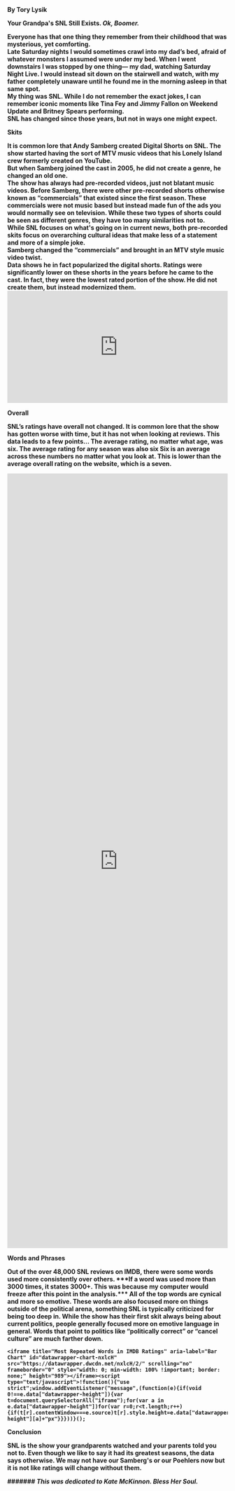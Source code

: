 <html>
<b>By Tory Lysik<b> <br>

<b>Your Grandpa's SNL Still Exists. _Ok, Boomer._<b><br>

<body> Everyone has that one thing they remember from their childhood that was mysterious, yet comforting. <br>
Late Saturday nights I would sometimes crawl into my dad’s bed, afraid of whatever monsters I assumed were under my bed. When I went downstairs I was stopped by one thing— my dad, watching Saturday Night Live. I would instead sit down on the stairwell and watch, with my father completely unaware until he found me in the morning asleep in that same spot. <br>
My thing was SNL. While I do not remember the exact jokes, I can remember iconic moments like Tina Fey and Jimmy Fallon on Weekend Update and Britney Spears performing.<br>
SNL has changed since those years, but not in ways one might expect. <br>

<b>Skits<b> <br>
	
<body> It is common lore that Andy Samberg created Digital Shorts on SNL. The show started having the sort of MTV music videos that his Lonely Island crew formerly created on YouTube. <br>
But when Samberg joined the cast in 2005, he did not create a genre, he changed an old one. <br>
The show has always had pre-recorded videos, just not blatant music videos. Before Samberg, there were other pre-recorded shorts otherwise known as “commercials” that existed since the first season. These commercials were not music based but instead made fun of the ads you would normally see on television. While these two types of shorts could be seen as different genres, they have too many similarities not to. <br>
While SNL focuses on what's going on in current news, both pre-recorded skits focus on overarching cultural ideas that make less of a statement and more of a simple joke. <br>
Samberg changed the “commercials” and brought in an MTV style music video twist. <br>
Data shows he in fact popularized the digital shorts. Ratings were significantly lower on these shorts in the years before he came to the cast. In fact, they were the lowest rated portion of the show. He did not create them, but instead modernized them. <br>

<iframe title="SNL Pre-Recorded Skit Ratings by Season" aria-label="Table" id="datawrapper-chart-3tvM4" src="https://datawrapper.dwcdn.net/3tvM4/2/" scrolling="no" frameborder="0" style="width: 0; min-width: 100% !important; border: none;" height="256"></iframe><script type="text/javascript">!function(){"use strict";window.addEventListener("message",(function(e){if(void 0!==e.data["datawrapper-height"]){var t=document.querySelectorAll("iframe");for(var a in e.data["datawrapper-height"])for(var r=0;r<t.length;r++){if(t[r].contentWindow===e.source)t[r].style.height=e.data["datawrapper-height"][a]+"px"}}}))}();
</script>

<b>Overall<b><br>
	
SNL’s ratings have overall not changed. It is common lore that the show has gotten worse with time, but it has not when looking at reviews. 
This data leads to a few points…
The average rating, no matter what age, was six. 
The average rating for any season was also six
Six is an average across these numbers no matter what you look at. This is lower than the average overall rating on the website, which is a seven. 

<iframe title="Average Rating For SNL Seasons" aria-label="Table" id="datawrapper-chart-nJYcU" src="https://datawrapper.dwcdn.net/nJYcU/2/" scrolling="no" frameborder="0" style="width: 0; min-width: 100% !important; border: none;" height="1769"></iframe><script type="text/javascript">!function(){"use strict";window.addEventListener("message",(function(e){if(void 0!==e.data["datawrapper-height"]){var t=document.querySelectorAll("iframe");for(var a in e.data["datawrapper-height"])for(var r=0;r<t.length;r++){if(t[r].contentWindow===e.source)t[r].style.height=e.data["datawrapper-height"][a]+"px"}}}))}();
</script>

	
<b>Words and Phrases<b><br>

<body> Out of the over 48,000 SNL reviews on IMDB, there were some words used more consistently over others.
***If a word was used more than 3000 times, it states 3000+. This was because my computer would freeze after this point in the analysis.***
All of the top words are cynical and more so emotive. These words are also focused more on things outside of the political arena, something SNL is typically criticized for being too deep in. While the show has their first skit always being about current politics, people generally focused more on emotive language in general. Words that point to politics like “politically correct” or “cancel culture” are much farther down.

	<iframe title="Most Repeated Words in IMDB Ratings" aria-label="Bar Chart" id="datawrapper-chart-nxlcH" src="https://datawrapper.dwcdn.net/nxlcH/2/" scrolling="no" frameborder="0" style="width: 0; min-width: 100% !important; border: none;" height="989"></iframe><script type="text/javascript">!function(){"use strict";window.addEventListener("message",(function(e){if(void 0!==e.data["datawrapper-height"]){var t=document.querySelectorAll("iframe");for(var a in e.data["datawrapper-height"])for(var r=0;r<t.length;r++){if(t[r].contentWindow===e.source)t[r].style.height=e.data["datawrapper-height"][a]+"px"}}}))}();
</script>
	
	
<b>Conclusion<b><br>
	
<body> SNL is the show your grandparents watched and your parents told you not to. Even though we like to say it had its greatest seasons, the data says otherwise.  We may not have our Samberg's or our Poehlers now but it is not like ratings will change without them. 

	

####### _This was dedicated to Kate McKinnon. Bless Her Soul._ 
</html>
